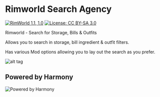 
# Rimworld Search Agency

[![RimWorld 1.1, 1.0](https://img.shields.io/badge/RimWorld-1.1,%201.0-green.svg?style=popout-square)](http://rimworldgame.com/) [![License: CC BY-SA 3.0](https://img.shields.io/badge/License-CC%20BY--SA%203.0-lightgrey.svg)](https://creativecommons.org/licenses/by-sa/3.0/)

Rimworld - Search for Storage, Bills & Outfits

Allows you to search in storage, bill ingredient & outfit filters.

Has various Mod options allowing you to lay out the search as you prefer.

![alt tag](https://raw.githubusercontent.com/DoctorVanGogh/StorageSearch/master/About/preview.png)

## Powered by Harmony

![Powered by Harmony](https://raw.githubusercontent.com/pardeike/Harmony/master/HarmonyLogo.png)

